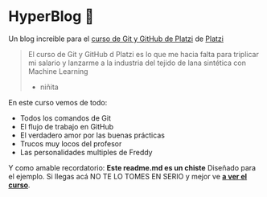 # HyperBlog 💜
Un blog increible para el [curso de Git y GitHub de Platzi](https://platzi.com/cursos/git-github/ " curso de Git y GitHub") de [Platzi](https://platzi.com/ "Platzi")
> El curso de Git y GitHub d Platzi es lo que me hacia falta para triplicar mi salario y lanzarme a la industria del tejido de lana sintética con Machine Learning
> - niñita

En este curso vemos de todo:
* Todos los comandos de Git
* El flujo de trabajo en GitHub
* El verdadero amor por las buenas prácticas
* Trucos muy locos del profesor
* Las personalidades multiples de Freddy

Y como amable recordatorio: **Este readme.md es un chiste** Diseñado para el ejemplo. Si llegas acá NO TE LO TOMES EN SERIO y mejor ve [**a ver el curso**](https://platzi.com/cursos/git-github/ "a ver el curso").